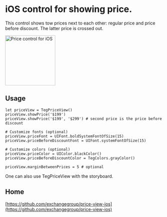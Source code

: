 # iOS control for showing price.

This control shows tow prices next to each other: regular price and price before discount.
The latter price is crossed out.

<img src='https://dl.dropboxusercontent.com/u/11143285/bikeexchange/github_images/price-view-ios-screenshot.png' width='160' alt='Price control for iOS'>


## Usage

```
let priceView = TegPriceView()
priceView.showPrice('$199')
priceView.showPrice('$199', '$299') # second price is the price before discount

# Customize fonts (optional)
priceView.priceFont = UIFont.boldSystemFontOfSize(15)
priceView.priceBeforeDiscountFont = UIFont.systemFontOfSize(15)

# Customize colors (optional)
priceView.priceColor = UIColor.blackColor()
priceView.priceBeforeDiscountColor = TegColors.grayColor()

priceView.marginBetweenPrices = 5 # optional

```

One can also use TegPriceView with the storyboard.

## Home

[https://github.com/exchangegroup/price-view-ios](https://github.com/exchangegroup/price-view-ios)
